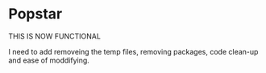 # Popstar
THIS IS NOW FUNCTIONAL

I need to add removeing the temp files, removing packages, code clean-up and ease of moddifying.
